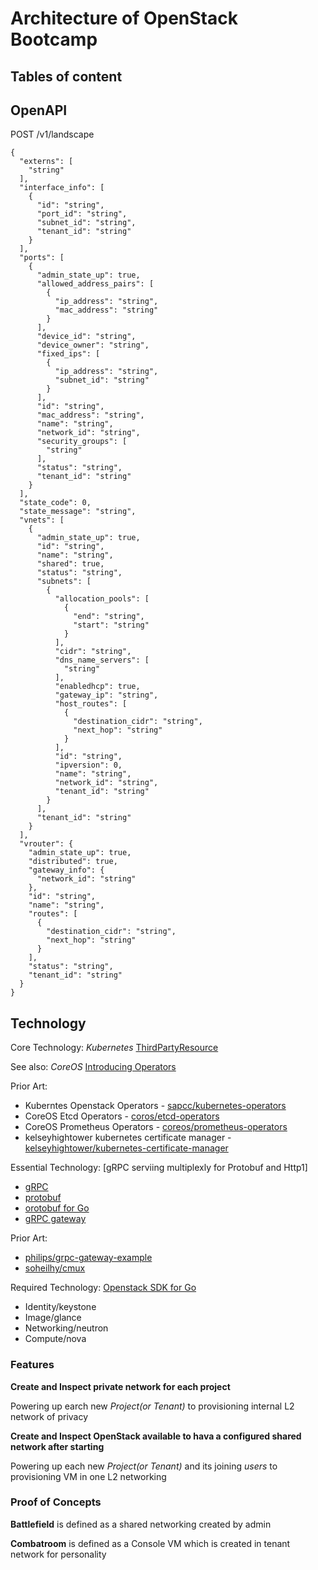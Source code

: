 # Architecture of OpenStack Bootcamp

## Tables of content


## OpenAPI

POST /v1/landscape
```
{
  "externs": [
    "string"
  ],
  "interface_info": [
    {
      "id": "string",
      "port_id": "string",
      "subnet_id": "string",
      "tenant_id": "string"
    }
  ],
  "ports": [
    {
      "admin_state_up": true,
      "allowed_address_pairs": [
        {
          "ip_address": "string",
          "mac_address": "string"
        }
      ],
      "device_id": "string",
      "device_owner": "string",
      "fixed_ips": [
        {
          "ip_address": "string",
          "subnet_id": "string"
        }
      ],
      "id": "string",
      "mac_address": "string",
      "name": "string",
      "network_id": "string",
      "security_groups": [
        "string"
      ],
      "status": "string",
      "tenant_id": "string"
    }
  ],
  "state_code": 0,
  "state_message": "string",
  "vnets": [
    {
      "admin_state_up": true,
      "id": "string",
      "name": "string",
      "shared": true,
      "status": "string",
      "subnets": [
        {
          "allocation_pools": [
            {
              "end": "string",
              "start": "string"
            }
          ],
          "cidr": "string",
          "dns_name_servers": [
            "string"
          ],
          "enabledhcp": true,
          "gateway_ip": "string",
          "host_routes": [
            {
              "destination_cidr": "string",
              "next_hop": "string"
            }
          ],
          "id": "string",
          "ipversion": 0,
          "name": "string",
          "network_id": "string",
          "tenant_id": "string"
        }
      ],
      "tenant_id": "string"
    }
  ],
  "vrouter": {
    "admin_state_up": true,
    "distributed": true,
    "gateway_info": {
      "network_id": "string"
    },
    "id": "string",
    "name": "string",
    "routes": [
      {
        "destination_cidr": "string",
        "next_hop": "string"
      }
    ],
    "status": "string",
    "tenant_id": "string"
  }
}
```

## Technology

Core Technology: *Kubernetes* [ThirdPartyResource](http://kubernetes.io/docs/user-guide/thirdpartyresources/)

See also: *CoreOS* [Introducing Operators](https://coreos.com/blog/introducing-operators.html)

Prior Art: 

* Kuberntes Openstack Operators - [sapcc/kubernetes-operators](https://github.com/sapcc/kubernetes-operators)
* CoreOS Etcd Operators - [coros/etcd-operators](https://github.com/sapcc/kubernetes-operators)
* CoreOS Prometheus Operators - [coreos/prometheus-operators](https://github.com/coreos/prometheus-operator)
* kelseyhightower kubernetes certificate manager - [kelseyhightower/kubernetes-certificate-manager](https://github.com/kelseyhightower/kube-cert-manager)

Essential Technology: [gRPC serviing multiplexly for Protobuf and Http1]

* [gRPC](https://github.com/grpc/grpc-go)
* [protobuf](https://github.com/google/protobuf)
* [orotobuf for Go](https://github.com/golang/protobuf)
* [gRPC gateway](https://github.com/grpc-ecosystem/grpc-gateway)

Prior Art:

* [philips/grpc-gateway-example](https://github.com/philips/grpc-gateway-example)
* [soheilhy/cmux](https://github.com/soheilhy/cmux)

Required Technology: [Openstack SDK for Go](https://github.com/gophercloud/gophercloud)

* Identity/keystone
* Image/glance
* Networking/neutron
* Compute/nova

### Features

**Create and Inspect private network for each project**

Powering up earch new *Project(or Tenant)* to provisioning internal L2 network of privacy

**Create and Inspect OpenStack available to hava a configured shared network after starting**

Powering up each new *Project(or Tenant)* and its joining *users* to provisioning VM in one L2 networking

### Proof of Concepts

**Battlefield** is defined as a shared networking created by admin

**Combatroom** is defined as a Console VM which is created in tenant network for personality 